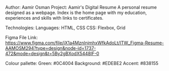 Author: Aamir Osman
Project: Aamir's Digital Resume
A personal resume designed as a webpage. Index is the home page with my education, experiences and skills with links to certificates.

Technologies:
Languages: HTML, CSS
CSS: Flexbox, Grid

Figma File Link:
https://www.figma.com/file/jX1a4MznlnjmhxWfkAdoLt/ITW_Figma-Resume-AAMOSM294?type=design&node-id=1737-472&mode=design&t=5By2gBXodX5448lF-0

Colour pallette:
Green: #0C4004
Background: #EDEBE2
Accent: #838155
